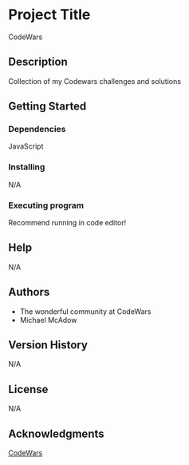 # Project Title

CodeWars

## Description

Collection of my Codewars challenges and solutions

## Getting Started

### Dependencies

JavaScript

### Installing

N/A

### Executing program

Recommend running in code editor!

## Help

N/A

## Authors
- The wonderful community at CodeWars
- Michael McAdow

## Version History

N/A

## License

N/A

## Acknowledgments

[CodeWars](https://www.codewars.com)
